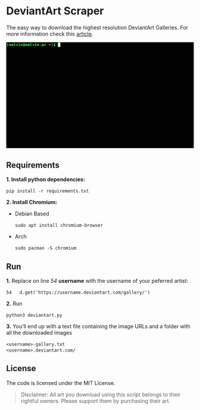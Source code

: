 # DeviantArt Scraper

The easy way to download the highest resolution DeviantArt Galleries. For more information check this [article](http://mlvnt.com/blog/tech/2018/04/scraping-deviantart/).

![Demo](demo.gif)

## Requirements

**1. Install python dependencies:** 

```
pip install -r requirements.txt
```

**2. Install Chromium:**

- Debian Based

    ```
    sudo apt install chromium-browser
    ```

- Arch

    ```
    sudo pacman -S chromium
    ```

## Run

**1.** Replace on line *54* **username** with the username of your peferred artist:

```
54   d.get('https://username.deviantart.com/gallery/')
```

**2.** Run 
    
```
python3 deviantart.py
```

**3.** You'll end up with a text file containing the image URLs and a folder with all the downloaded images

```
<username>-gallery.txt
<username>.deviantart.com/  
```

## License

The code is licensed under the MIT License.

> Disclaimer: All art you download using this script belongs to their rightful owners. Please support them by purchasing their art.